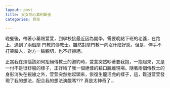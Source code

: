 ```yaml
---
layout: post
title: 父女同心其利斷金
categories: 育兒

---
```



晚餐後，帶著小蓁跟萱萱，到學校接最近因為開學，需要晚點下班的老婆，在路上，遇到了兩個摩 門教的傳教士。雖然對摩門教一向沒什麼好感，但是，伸手不打笑臉人，對方一臉親切，也不好拒絕。

正當我在煩惱該如何拒絕傳教士的邀約時，萱萱突然吵著要我抱，一抱起來，又是一付不是很舒服的樣子，正好給了我一個絕佳的藉口脫離現場。隨著兩個傳教士的身影消失在視線之外，萱萱突然抬起頭來，恢復生龍活虎的樣子，這，難道萱萱發現了我的想法，配合我的想法演戲嗎??? 真是太神奇了…


